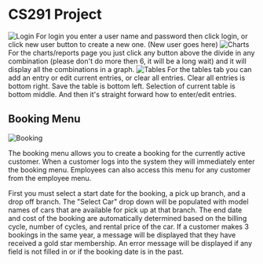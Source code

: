 # CS291 Project

![Login](https://github.com/efirdc/CS291_Project/blob/master/ImagesManual/login.PNG?raw=true)
For login you enter a user name and password then click login, or click new user button to create a new one.
(New user goes here)
![Charts](https://github.com/efirdc/CS291_Project/blob/master/ImagesManual/Chart.PNG?raw=true)
For the charts/reports page you just click any button above the divide in any combination (please don't do more then 6, it will be a long wait) and it will display all the combinations in a graph.
![Tables](https://github.com/efirdc/CS291_Project/blob/master/ImagesManual/tables.PNG?raw=true)
For the tables tab you can add an entry or edit current entries, or clear all entries. Clear all entries is bottom right. Save the table is bottom left. Selection of current table is bottom middle. And then it's straight forward how to enter/edit entries. 

## Booking Menu
![Booking](https://github.com/efirdc/CS291_Project/blob/cory/booking.png?raw=true)

The booking menu allows you to create a booking for the currently active customer. When a customer logs into the system they will immediately enter the booking menu. Employees can also access this menu for any customer from the employee menu.

First you must select a start date for the booking, a pick up branch, and a drop off branch. The "Select Car" drop down will be populated with model names of cars that are available for pick up at that branch. The end date and cost of the booking are automatically determined based on the billing cycle, number of cycles, and rental price of the car. If a customer makes 3 bookings in the same year, a message will be displayed that they have received a gold star membership. An error message will be displayed if any field is not filled in or if the booking date is in the past.